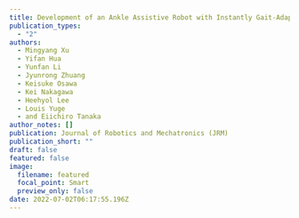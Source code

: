 ```yaml
---
title: Development of an Ankle Assistive Robot with Instantly Gait-Adaptive Method
publication_types:
  - "2"
authors:
  - Mingyang Xu
  - Yifan Hua
  - Yunfan Li
  - Jyunrong Zhuang
  - Keisuke Osawa
  - Kei Nakagawa
  - Heehyol Lee
  - Louis Yuge
  - and Eiichiro Tanaka
author_notes: []
publication: Journal of Robotics and Mechatronics (JRM)
publication_short: ""
draft: false
featured: false
image:
  filename: featured
  focal_point: Smart
  preview_only: false
date: 2022-07-02T06:17:55.196Z
---
```

